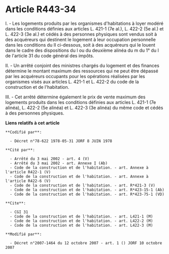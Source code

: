 # Article R443-34

I. - Les logements produits par les organismes d'habitations à loyer modéré dans les conditions définies aux articles L.
421-1 (7e al.), L. 422-2 (5e al.) et L. 422-3 (3e al.) et cédés à des personnes physiques sont vendus soit à des acquéreurs
qui destinent le logement à leur occupation personnelle dans les conditions du II ci-dessous, soit à des acquéreurs qui le
louent dans le cadre des dispositions du l ou du deuxième alinéa du m du 1° du I de l'article 31 du code général des impôts.

II. - Un arrêté conjoint des ministres chargés du logement et des finances détermine le montant maximum des ressources qui ne
peut être dépassé par les acquéreurs occupants pour les opérations réalisées par les organismes visés aux articles L. 421-1
et L. 422-2 du code de la construction et de l'habitation.

III. - Cet arrêté détermine également le prix de vente maximum des logements produits dans les conditions définies aux
articles L. 421-1 (7e alinéa), L. 422-2 (5e alinéa) et L. 422-3 (3e alinéa) du même code et cédés à des personnes physiques.

**Liens relatifs à cet article**

	**Codifié par**:

	  - Décret n°78-622 1978-05-31 JORF 8 JUIN 1978

	**Cité par**:

	  - Arrêté du 3 mai 2002 - art. 4 (V)
	  - Arrêté du 3 mai 2002 - art. Annexe I (Ab)
	  - Code de la construction et de l'habitation. - art. Annexe à l'article R422-1 (V)
	  - Code de la construction et de l'habitation. - art. Annexe à l'article R422-6 (V)
	  - Code de la construction et de l'habitation. - art. R*421-3 (V)
	  - Code de la construction et de l'habitation. - art. R*423-15-1 (Ab)
	  - Code de la construction et de l'habitation. - art. R*423-75-1 (VD)

	**Cite**:

	  - CGI 31
	  - Code de la construction et de l'habitation. - art. L421-1 (M)
	  - Code de la construction et de l'habitation. - art. L422-2 (M)
	  - Code de la construction et de l'habitation. - art. L422-3 (M)

	**Modifié par**:

	  - Décret n°2007-1464 du 12 octobre 2007 - art. 1 () JORF 10 octobre 2007
